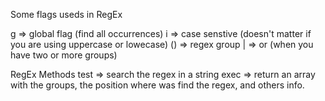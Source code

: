 Some flags useds in RegEx

g  => global flag (find all occurrences)
i  => case senstive (doesn't matter if you are using uppercase or lowecase)
() => regex group
|  => or (when you have two or more groups)


RegEx Methods
test => search the regex in a string
exec => return an array with the groups, the position where was find the regex, and others info.